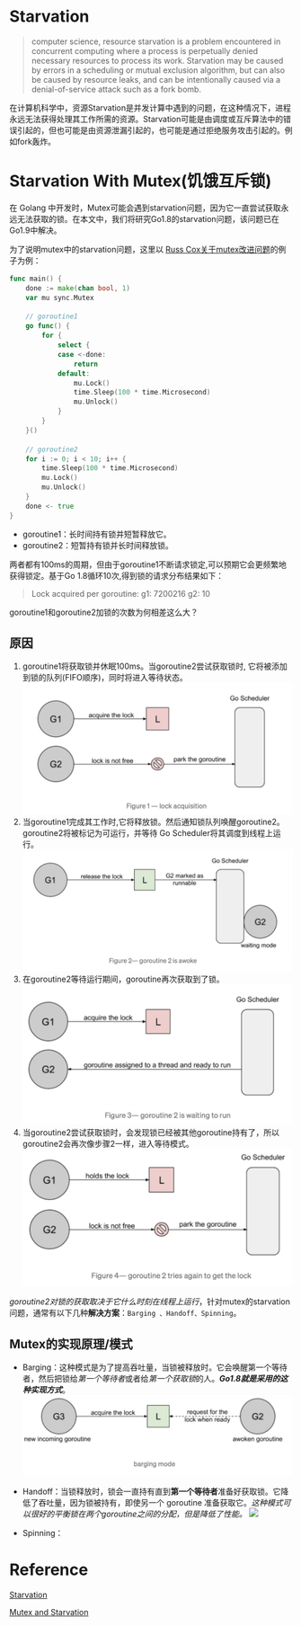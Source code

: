 
# Starvation
>computer science, resource starvation is a problem encountered in concurrent computing where a process is perpetually denied necessary resources to process its work. Starvation may be caused by errors in a scheduling or mutual exclusion algorithm, but can also be caused by resource leaks, and can be intentionally caused via a denial-of-service attack such as a fork bomb.

在计算机科学中，资源Starvation是并发计算中遇到的问题，在这种情况下，进程永远无法获得处理其工作所需的资源。Starvation可能是由调度或互斥算法中的错误引起的，但也可能是由资源泄漏引起的，也可能是通过拒绝服务攻击引起的。例如fork轰炸。

# Starvation With Mutex(饥饿互斥锁)
在 Golang 中开发时，Mutex可能会遇到starvation问题，因为它一直尝试获取永远无法获取的锁。在本文中，我们将研究Go1.8的starvation问题，该问题已在Go1.9中解决。

为了说明mutex中的starvation问题，这里以 [Russ Cox关于mutex改进问题](https://github.com/golang/go/issues/13086)的例子为例：
```go
func main() {
	done := make(chan bool, 1)
	var mu sync.Mutex

	// goroutine1
	go func() {
		for {
			select {
			case <-done:
				return
			default:
				mu.Lock()
				time.Sleep(100 * time.Microsecond)
				mu.Unlock()
			}
		}
	}()

	// goroutine2
	for i := 0; i < 10; i++ {
		time.Sleep(100 * time.Microsecond)
		mu.Lock()
		mu.Unlock()
	}
	done <- true
}
```
- goroutine1：长时间持有锁并短暂释放它。
- goroutine2：短暂持有锁并长时间释放锁。

两者都有100ms的周期，但由于goroutine1不断请求锁定,可以预期它会更频繁地获得锁定。基于Go 1.8循环10次,得到锁的请求分布结果如下：
>Lock acquired per goroutine:
>g1: 7200216
>g2: 10

goroutine1和goroutine2加锁的次数为何相差这么大？

## 原因
1. goroutine1将获取锁并休眠100ms。当goroutine2尝试获取锁时, 它将被添加到锁的队列(FIFO顺序)，同时将进入等待状态。
![](figure1.png)
1. 当goroutine1完成其工作时,它将释放锁。然后通知锁队列唤醒goroutine2。goroutine2将被标记为可运行，并等待 Go Scheduler将其调度到线程上运行。
![](figure2.png)
3. 在goroutine2等待运行期间，goroutine再次获取到了锁。
![](figure3.png)
4. 当goroutine2尝试获取锁时，会发现锁已经被其他goroutine持有了，所以goroutine2会再次像步骤2一样，进入等待模式。
![](figure4.png)

*goroutine2对锁的获取取决于它什么时刻在线程上运行*，针对mutex的starvation问题，通常有以下几种**解决方案**：`Barging 、Handoff、Spinning`。

## Mutex的实现原理/模式
- Barging：这种模式是为了提高吞吐量，当锁被释放时。它会唤醒第一个等待者，然后把锁给*第一个等待者*或者给*第一个获取锁*的人。***Go1.8就是采用的这种实现方式***。
![](barging.png)

- Handoff：当锁释放时，锁会一直持有直到**第一个等待者**准备好获取锁。它降低了吞吐量，因为锁被持有，即使另一个 goroutine 准备获取它。*这种模式可以很好的平衡锁在两个goroutine之间的分配，但是降低了性能。*
![](handoff)

- Spinning：
# Reference

[Starvation](https://en.wikipedia.org/wiki/Starvation_(computer_science))

[Mutex and Starvation](https://medium.com/a-journey-with-go/go-mutex-and-starvation-3f4f4e75ad50)


